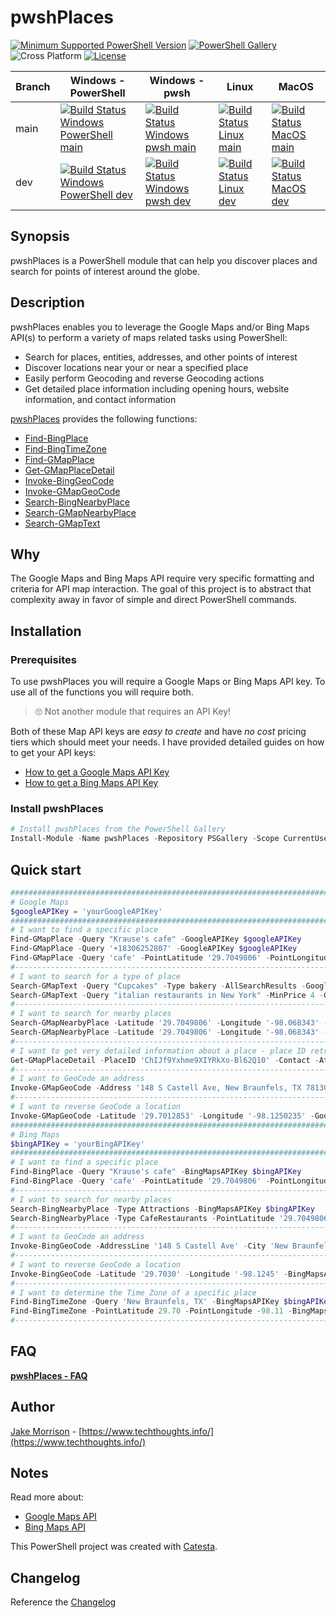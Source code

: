 # pwshPlaces

[![Minimum Supported PowerShell Version](https://img.shields.io/badge/PowerShell-5.1+-purple.svg)](https://github.com/PowerShell/PowerShell) [![PowerShell Gallery][psgallery-img]][psgallery-site] ![Cross Platform](https://img.shields.io/badge/platform-windows%20%7C%20macos%20%7C%20linux-lightgrey) [![License][license-badge]](LICENSE)

[psgallery-img]:   https://img.shields.io/powershellgallery/dt/pwshPlaces?label=Powershell%20Gallery&logo=powershell
[psgallery-site]:  https://www.powershellgallery.com/packages/pwshPlaces
[psgallery-v1]:    https://www.powershellgallery.com/packages/pwshPlaces/0.8.1
[license-badge]:   https://img.shields.io/github/license/techthoughts2/pwshPlaces

Branch | Windows - PowerShell | Windows - pwsh | Linux | MacOS
--- | --- | --- | --- | --- |
main | [![Build Status Windows PowerShell main](https://github.com/techthoughts2/pwshPlaces/actions/workflows/wf_Windows.yml/badge.svg?branch=main)](https://github.com/techthoughts2/pwshPlaces/actions/workflows/wf_Windows.yml) | [![Build Status Windows pwsh main](https://github.com/techthoughts2/pwshPlaces/actions/workflows/wf_Windows_Core.yml/badge.svg?branch=main)](https://github.com/techthoughts2/pwshPlaces/actions/workflows/wf_Windows_Core.yml) | [![Build Status Linux main](https://github.com/techthoughts2/pwshPlaces/actions/workflows/wf_Linux.yml/badge.svg?branch=main)](https://github.com/techthoughts2/pwshPlaces/actions/workflows/wf_Linux.yml) | [![Build Status MacOS main](https://github.com/techthoughts2/pwshPlaces/actions/workflows/wf_MacOS.yml/badge.svg?branch=main)](https://github.com/techthoughts2/pwshPlaces/actions/workflows/wf_MacOS.yml)
dev | [![Build Status Windows PowerShell dev](https://github.com/techthoughts2/pwshPlaces/actions/workflows/wf_Windows.yml/badge.svg?branch=dev)](https://github.com/techthoughts2/pwshPlaces/actions/workflows/wf_Windows.yml) | [![Build Status Windows pwsh dev](https://github.com/techthoughts2/pwshPlaces/actions/workflows/wf_Windows_Core.yml/badge.svg?branch=dev)](https://github.com/techthoughts2/pwshPlaces/actions/workflows/wf_Windows_Core.yml) | [![Build Status Linux dev](https://github.com/techthoughts2/pwshPlaces/actions/workflows/wf_Linux.yml/badge.svg?branch=dev)](https://github.com/techthoughts2/pwshPlaces/actions/workflows/wf_Linux.yml) | [![Build Status MacOS dev](https://github.com/techthoughts2/pwshPlaces/actions/workflows/wf_MacOS.yml/badge.svg?branch=dev)](https://github.com/techthoughts2/pwshPlaces/actions/workflows/wf_MacOS.yml)

## Synopsis

pwshPlaces is a PowerShell module that can help you discover places and search for points of interest around the globe.

## Description

pwshPlaces enables you to leverage the Google Maps and/or Bing Maps API(s) to perform a variety of maps related tasks using PowerShell:

- Search for places, entities, addresses, and other points of interest
- Discover locations near your or near a specified place
- Easily perform Geocoding and reverse Geocoding actions
- Get detailed place information including opening hours, website information, and contact information

[pwshPlaces](docs/pwshPlaces.md) provides the following functions:

- [Find-BingPlace](docs/Find-BingPlace.md)
- [Find-BingTimeZone](docs/Find-BingTimeZone.md)
- [Find-GMapPlace](docs/Find-GMapPlace.md)
- [Get-GMapPlaceDetail](docs/Get-GMapPlaceDetail.md)
- [Invoke-BingGeoCode](docs/Invoke-BingGeoCode.md)
- [Invoke-GMapGeoCode](docs/Invoke-GMapGeoCode.md)
- [Search-BingNearbyPlace](docs/Search-BingNearbyPlace.md)
- [Search-GMapNearbyPlace](docs/Search-GMapNearbyPlace.md)
- [Search-GMapText](docs/Search-GMapText.md)

## Why

The Google Maps and Bing Maps API require very specific formatting and criteria for API map interaction. The goal of this project is to abstract that complexity away in favor of simple and direct PowerShell commands.

## Installation

### Prerequisites

To use pwshPlaces you will require a Google Maps or Bing Maps API key. To use all of the functions you will require both.

> 🙄 Not another module that requires an API Key!

Both of these Map API keys are *easy to create* and have *no cost* pricing tiers which should meet your needs. I have provided detailed guides on how to get your API keys:

- [How to get a Google Maps API Key](docs/GoogleMapsAPI.md#how-to-get-a-google-maps-api-key)
- [How to get a Bing Maps API Key](docs/BingMapsAPI.md#how-to-get-a-bing-maps-api-key)

### Install pwshPlaces

```powershell
# Install pwshPlaces from the PowerShell Gallery
Install-Module -Name pwshPlaces -Repository PSGallery -Scope CurrentUser
```

## Quick start

```powershell
######################################################################################
# Google Maps
$googleAPIKey = 'yourGoogleAPIKey'
######################################################################################
# I want to find a specific place
Find-GMapPlace -Query "Krause's cafe" -GoogleAPIKey $googleAPIKey
Find-GMapPlace -Query '+18306252807' -GoogleAPIKey $googleAPIKey
Find-GMapPlace -Query 'cafe' -PointLatitude '29.7049806' -PointLongitude '-98.068343' -GoogleAPIKey $googleAPIKey
#-------------------------------------------------------------------------------------
# I want to search for a type of place
Search-GMapText -Query "Cupcakes" -Type bakery -AllSearchResults -GoogleAPIKey $googleAPIKey
Search-GMapText -Query "italian restaurants in New York" -MinPrice 4 -GoogleAPIKey $googleAPIKey
#-------------------------------------------------------------------------------------
# I want to search for nearby places
Search-GMapNearbyPlace -Latitude '29.7049806' -Longitude '-98.068343' -Radius 5000 -GoogleAPIKey $googleAPIKey
Search-GMapNearbyPlace -Latitude '29.7049806' -Longitude '-98.068343' -Radius 10000 -RankByProminence -Keyword 'butcher' -Type store -GoogleAPIKey $googleAPIKey
#-------------------------------------------------------------------------------------
# I want to get very detailed information about a place - place ID retrieved from other commands
Get-GMapPlaceDetail -PlaceID 'ChIJf9Yxhme9XIYRkXo-Bl62Q10' -Contact -Atmosphere -GoogleAPIKey $googleAPIKey
#-------------------------------------------------------------------------------------
# I want to GeoCode an address
Invoke-GMapGeoCode -Address '148 S Castell Ave, New Braunfels, TX 78130, United States' -GoogleAPIKey $googleAPIKey
#-------------------------------------------------------------------------------------
# I want to reverse GeoCode a location
Invoke-GMapGeoCode -Latitude '29.7012853' -Longitude '-98.1250235' -GoogleAPIKey $googleAPIKey
######################################################################################
# Bing Maps
$bingAPIKey = 'yourBingAPIKey'
######################################################################################
# I want to find a specific place
Find-BingPlace -Query "Krause's cafe" -BingMapsAPIKey $bingAPIKey
Find-BingPlace -Query 'cafe' -PointLatitude '29.7049806' -PointLongitude '-98.068343' -BingMapsAPIKey $bingAPIKey
#-------------------------------------------------------------------------------------
# I want to search for nearby places
Search-BingNearbyPlace -Type Attractions -BingMapsAPIKey $bingAPIKey
Search-BingNearbyPlace -Type CafeRestaurants -PointLatitude '29.7049806' -PointLongitude '-98.068343' -BingMapsAPIKey $bingAPIKey
#-------------------------------------------------------------------------------------
# I want to GeoCode an address
Invoke-BingGeoCode -AddressLine '148 S Castell Ave' -City 'New Braunfels' -State TX -PostalCode 78130 -BingMapsAPIKey $bingAPIKey
#-------------------------------------------------------------------------------------
# I want to reverse GeoCode a location
Invoke-BingGeoCode -Latitude '29.7030' -Longitude '-98.1245' -BingMapsAPIKey $bingAPIKey
#-------------------------------------------------------------------------------------
# I want to determine the Time Zone of a specific place
Find-BingTimeZone -Query 'New Braunfels, TX' -BingMapsAPIKey $bingAPIKey
Find-BingTimeZone -PointLatitude 29.70 -PointLongitude -98.11 -BingMapsAPIKey $bingAPIKey
#-------------------------------------------------------------------------------------
```

## FAQ

**[pwshPlaces - FAQ](docs/pwshPlaces-FAQ.md)**

## Author

[Jake Morrison](https://twitter.com/JakeMorrison) - [https://www.techthoughts.info/](https://www.techthoughts.info/)

## Notes

Read more about:

- [Google Maps API](docs/GoogleMapsAPI.md)
- [Bing Maps API](docs/BingMapsAPI.md)

This PowerShell project was created with [Catesta](https://github.com/techthoughts2/Catesta).

## Changelog

Reference the [Changelog](.github/CHANGELOG.md)
